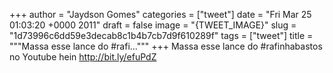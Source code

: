 
+++
author = "Jaydson Gomes"
categories = ["tweet"]
date = "Fri Mar 25 01:03:20 +0000 2011"
draft = false
image = "{TWEET_IMAGE}"
slug = "1d73996c6dd59e3decab8c1b4b7cb7d9f610289f"
tags = ["tweet"]
title = """Massa esse lance do #rafi..."""
+++
Massa esse lance do #rafinhabastos no Youtube hein http://bit.ly/efuPdZ
